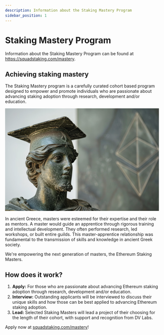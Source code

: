 ```yaml
---
description: Information about the Staking Mastery Program
sidebar_position: 1
---
```


# Staking Mastery Program

Information about the Staking Mastery Program can be found at https://squadstaking.com/mastery.

## Achieving staking mastery

The Staking Mastery program is a carefully curated cohort based program designed to empower and promote individuals who are passionate about advancing staking adoption through research, development and/or education.

![Staking Master](/img/StakingMaster.png)

In ancient Greece, masters were esteemed for their expertise and their role as mentors. A master would guide an apprentice through rigorous training and intellectual development. They often performed research, led workshops, or built entire guilds. This master-apprentice relationship was fundamental to the transmission of skills and knowledge in ancient Greek society.

We're empowering the next generation of masters, the Ethereum Staking Masters. 

## How does it work?

1. **Apply:** For those who are passionate about advancing Ethereum staking adoption through research, development and/or education.
2. **Interview:** Outstanding applicants will be interviewed to discuss their unique skills and how those can be best applied to advancing Ethereum staking adoption.
3. **Lead:** Selected Staking Masters will lead a project of their choosing for the length of their cohort, with support and recognition from DV Labs.

Apply now at [squadstaking.com/mastery](https://squadstaking.com/mastery)!